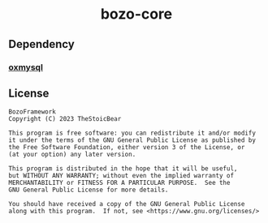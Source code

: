 <h1 align='center'>bozo-core</h1>

## Dependency
### [oxmysql](https://github.com/overextended/oxmysql/releases)

## License

    BozoFramework
    Copyright (C) 2023 TheStoicBear

    This program is free software: you can redistribute it and/or modify
    it under the terms of the GNU General Public License as published by
    the Free Software Foundation, either version 3 of the License, or
    (at your option) any later version.

    This program is distributed in the hope that it will be useful,
    but WITHOUT ANY WARRANTY; without even the implied warranty of
    MERCHANTABILITY or FITNESS FOR A PARTICULAR PURPOSE.  See the
    GNU General Public License for more details.

    You should have received a copy of the GNU General Public License
    along with this program.  If not, see <https://www.gnu.org/licenses/>
